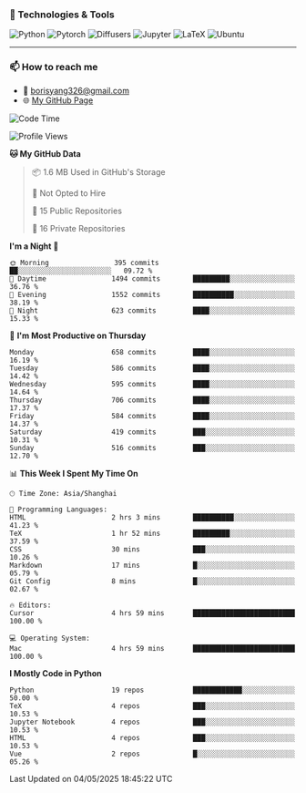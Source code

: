 ### 🧰 Technologies & Tools

![Python](https://img.shields.io/badge/python-%233776AB.svg?style=for-the-badge&logo=python&logoColor=white)
![Pytorch](https://img.shields.io/badge/pytorch-%23EE4C2C.svg?style=for-the-badge&logo=pytorch&logoColor=white)
![Diffusers](https://img.shields.io/badge/diffusers-HuggingFace-yellow?style=for-the-badge&logo=huggingface&logoColor=black)
![Jupyter](https://img.shields.io/badge/Jupyter-%23F37626.svg?style=for-the-badge&logo=Jupyter&logoColor=white)
![LaTeX](https://img.shields.io/badge/LaTeX-47A141?style=for-the-badge&logo=latex&logoColor=white)
![Ubuntu](https://img.shields.io/badge/Ubuntu-E95420?style=for-the-badge&logo=ubuntu&logoColor=white)

---

### 📫 How to reach me

- 📧 <a href="mailto:borisyang326@gmail.com">borisyang326@gmail.com</a>
- 🌐 [My GitHub Page](https://https://borisyang326.github.io/)
<!--![](https://raw.githubusercontent.com/BorisYang326/BorisYang326/output/github-contribution-grid-snake-dark.svg) -->
<!--![](./profile-3d-contrib/profile-season-animate.svg)  -->
<!--START_SECTION:waka-->
![Code Time](http://img.shields.io/badge/Code%20Time-878%20hrs%2044%20mins-blue)

![Profile Views](http://img.shields.io/badge/Profile%20Views-51-blue)

**🐱 My GitHub Data** 

> 📦 1.6 MB Used in GitHub's Storage 
 > 
> 🚫 Not Opted to Hire
 > 
> 📜 15 Public Repositories 
 > 
> 🔑 16 Private Repositories 
 > 
**I'm a Night 🦉** 

```text
🌞 Morning                395 commits         ██░░░░░░░░░░░░░░░░░░░░░░░   09.72 % 
🌆 Daytime                1494 commits        █████████░░░░░░░░░░░░░░░░   36.76 % 
🌃 Evening                1552 commits        ██████████░░░░░░░░░░░░░░░   38.19 % 
🌙 Night                  623 commits         ████░░░░░░░░░░░░░░░░░░░░░   15.33 % 
```
📅 **I'm Most Productive on Thursday** 

```text
Monday                   658 commits         ████░░░░░░░░░░░░░░░░░░░░░   16.19 % 
Tuesday                  586 commits         ████░░░░░░░░░░░░░░░░░░░░░   14.42 % 
Wednesday                595 commits         ████░░░░░░░░░░░░░░░░░░░░░   14.64 % 
Thursday                 706 commits         ████░░░░░░░░░░░░░░░░░░░░░   17.37 % 
Friday                   584 commits         ████░░░░░░░░░░░░░░░░░░░░░   14.37 % 
Saturday                 419 commits         ███░░░░░░░░░░░░░░░░░░░░░░   10.31 % 
Sunday                   516 commits         ███░░░░░░░░░░░░░░░░░░░░░░   12.70 % 
```


📊 **This Week I Spent My Time On** 

```text
🕑︎ Time Zone: Asia/Shanghai

💬 Programming Languages: 
HTML                     2 hrs 3 mins        ██████████░░░░░░░░░░░░░░░   41.23 % 
TeX                      1 hr 52 mins        █████████░░░░░░░░░░░░░░░░   37.59 % 
CSS                      30 mins             ███░░░░░░░░░░░░░░░░░░░░░░   10.26 % 
Markdown                 17 mins             █░░░░░░░░░░░░░░░░░░░░░░░░   05.79 % 
Git Config               8 mins              █░░░░░░░░░░░░░░░░░░░░░░░░   02.67 % 

🔥 Editors: 
Cursor                   4 hrs 59 mins       █████████████████████████   100.00 % 

💻 Operating System: 
Mac                      4 hrs 59 mins       █████████████████████████   100.00 % 
```

**I Mostly Code in Python** 

```text
Python                   19 repos            ████████████░░░░░░░░░░░░░   50.00 % 
TeX                      4 repos             ███░░░░░░░░░░░░░░░░░░░░░░   10.53 % 
Jupyter Notebook         4 repos             ███░░░░░░░░░░░░░░░░░░░░░░   10.53 % 
HTML                     4 repos             ███░░░░░░░░░░░░░░░░░░░░░░   10.53 % 
Vue                      2 repos             █░░░░░░░░░░░░░░░░░░░░░░░░   05.26 % 
```




 Last Updated on 04/05/2025 18:45:22 UTC
<!--END_SECTION:waka-->
